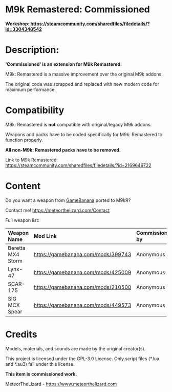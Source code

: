 # M9k Remastered: Commissioned

**Workshop: https://steamcommunity.com/sharedfiles/filedetails/?id=3304348542**

# Description:

**'Commissioned' is an extension for M9k Remastered.**

M9k: Remastered is a massive improvement over the original M9k addons.

The original code was scrapped and replaced with new modern code for maximum performance.

# Compatibility

M9k: Remastered is **not** compatible with original/legacy M9k addons.

Weapons and packs have to be coded specifically for M9k: Remastered to function properly.

**All non-M9k: Remastered packs have to be removed.**

Link to M9k Remastered: https://steamcommunity.com/sharedfiles/filedetails/?id=2169649722

# Content

Do you want a weapon from [GameBanana](https://gamebanana.com/) ported to M9kR?

Contact me! https://meteorthelizard.com/Contact

Full weapon list:

Weapon Name | Mod Link | Commissioned by
:--|:--|:--
Beretta MX4 Storm | https://gamebanana.com/mods/399743 | Anonymous
Lynx-47 | https://gamebanana.com/mods/425009 | Anonymous
SCAR-175 | https://gamebanana.com/mods/210500 | Anonymous
SIG MCX Spear | https://gamebanana.com/mods/449573 | Anonymous

# Credits

Models, materials, and sounds are made by the original creator(s).

This project is licensed under the GPL-3.0 License. Only script files (*.lua and *.au3) fall under this license.

**This item is commissioned work.**

MeteorTheLizard - https://www.meteorthelizard.com